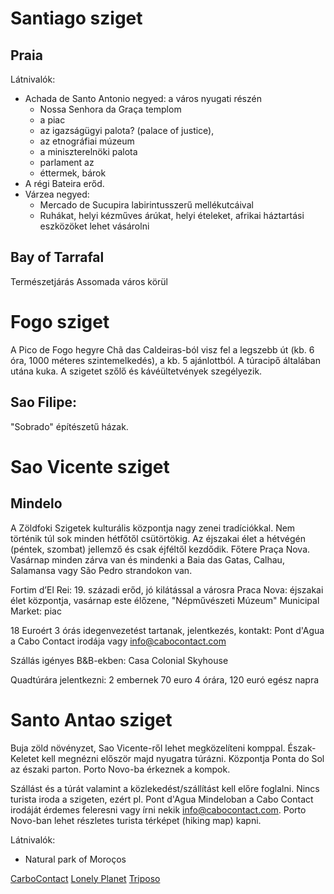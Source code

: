 
# Santiago sziget
## Praia

Látnivalók:
* Achada de Santo Antonio negyed: a város nyugati részén
  * Nossa Senhora da Graça templom
  * a piac
  * az igazságügyi palota? (palace of justice),
  * az etnográfiai múzeum
  * a miniszterelnöki palota
  * parlament az
  * éttermek, bárok
* A régi Bateira erőd. 
* Várzea negyed:
  * Mercado de Sucupira labirintusszerű mellékutcáival
  * Ruhákat, helyi kézműves árúkat, helyi ételeket, afrikai háztartási
    eszközöket lehet vásárolni

## Bay of Tarrafal

Természetjárás Assomada város körül

# Fogo sziget

A Pico de Fogo hegyre Chã das Caldeiras-ból visz fel a legszebb út (kb. 6 óra,
1000 méteres szintemelkedés), a kb. 5 ajánlottból. A túracipő általában utána
kuka. A szigetet szőlő és kávéültetvények szegélyezik.

## Sao Filipe:

"Sobrado" építészetű házak.

# Sao Vicente sziget

## Mindelo
A Zöldfoki Szigetek kulturális központja nagy zenei tradíciókkal. Nem történik
túl sok minden hétfőtől csütörtökig. Az éjszakai élet a hétvégén (péntek,
szombat) jellemző és csak éjféltől kezdődik. Főtere Praça Nova. Vasárnap minden
zárva van és mindenki a Baia das Gatas, Calhau, Salamansa vagy São Pedro
strandokon van.

Fortim d’El Rei: 19. századi erőd, jó kilátással a városra
Praca Nova: éjszakai élet központja, vasárnap este élőzene, "Népművészeti Múzeum"
Municipal Market: piac

18 Euroért 3 órás idegenvezetést tartanak, jelentkezés, kontakt: Pont d'Agua
a Cabo Contact irodája vagy info@cabocontact.com

Szállás igényes B&B-ekben:
Casa Colonial
Skyhouse

Quadtúrára jelentkezni: 2 embernek 70 euro 4 órára, 120 euró egész napra

# Santo Antao sziget

Buja zöld növényzet, Sao Vicente-ről lehet megközelíteni komppal. Észak-Keletet
kell megnézni először majd nyugatra túrázni. Központja Ponta do Sol az északi
parton. Porto Novo-ba érkeznek a kompok.

Szállást és a túrát valamint a közlekedést/szállítást kell előre foglalni. Nincs
turista iroda a szigeten, ezért pl. Pont d'Agua Mindeloban a Cabo Contact irodáját
érdemes feleresni vagy írni nekik info@cabocontact.com. Porto Novo-ban lehet 
részletes turista térképet (hiking map) kapni.

Látnivalók:
* Natural park of Moroços


[CarboContact](http://www.cabocontact.com)
[Lonely Planet](http://www.lonelyplanet.com/cape-verde)
[Triposo](https://www.triposo.com/loc/Cape_Verde)

